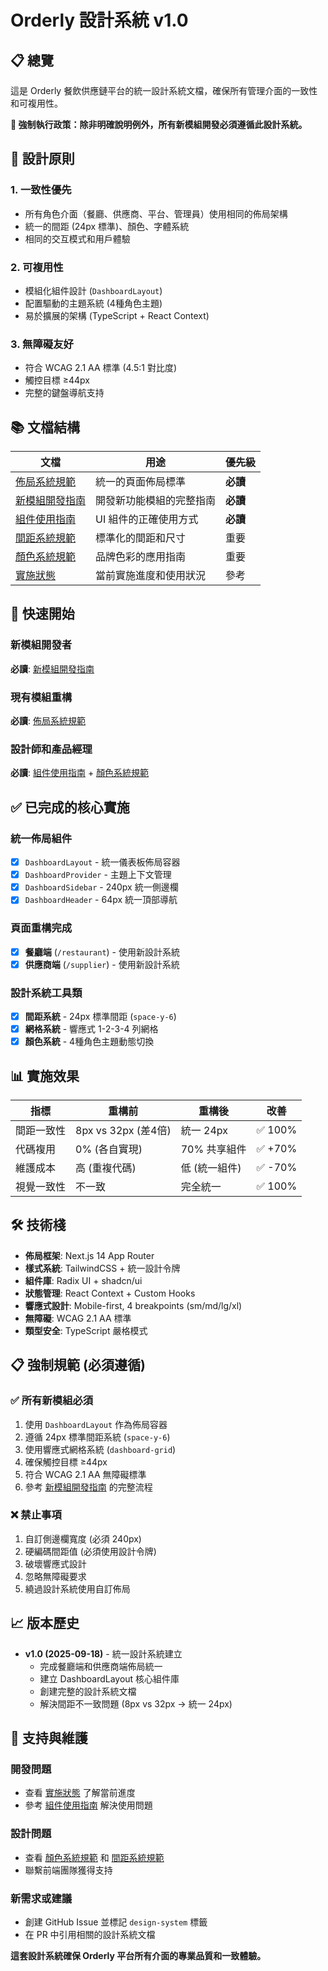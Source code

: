 # Orderly 設計系統 v1.0

## 📋 總覽

這是 Orderly 餐飲供應鏈平台的統一設計系統文檔，確保所有管理介面的一致性和可複用性。

**🚨 強制執行政策：除非明確說明例外，所有新模組開發必須遵循此設計系統。**

## 🎯 設計原則

### 1. 一致性優先

- 所有角色介面（餐廳、供應商、平台、管理員）使用相同的佈局架構
- 統一的間距 (24px 標準)、顏色、字體系統
- 相同的交互模式和用戶體驗

### 2. 可複用性

- 模組化組件設計 (`DashboardLayout`)
- 配置驅動的主題系統 (4種角色主題)
- 易於擴展的架構 (TypeScript + React Context)

### 3. 無障礙友好

- 符合 WCAG 2.1 AA 標準 (4.5:1 對比度)
- 觸控目標 ≥44px
- 完整的鍵盤導航支持

## 📚 文檔結構

| 文檔                                      | 用途                     | 優先級   |
| ----------------------------------------- | ------------------------ | -------- |
| [佈局系統規範](./layout-system.md)        | 統一的頁面佈局標準       | **必讀** |
| [新模組開發指南](./new-module-guide.md)   | 開發新功能模組的完整指南 | **必讀** |
| [組件使用指南](./component-guidelines.md) | UI 組件的正確使用方式    | **必讀** |
| [間距系統規範](./spacing-system.md)       | 標準化的間距和尺寸       | 重要     |
| [顏色系統規範](./color-system.md)         | 品牌色彩的應用指南       | 重要     |
| [實施狀態](./implementation-status.md)    | 當前實施進度和使用狀況   | 參考     |

## 🚀 快速開始

### 新模組開發者

**必讀**: [新模組開發指南](./new-module-guide.md)

### 現有模組重構

**必讀**: [佈局系統規範](./layout-system.md)

### 設計師和產品經理

**必讀**: [組件使用指南](./component-guidelines.md) + [顏色系統規範](./color-system.md)

## ✅ 已完成的核心實施

### 統一佈局組件

- [x] `DashboardLayout` - 統一儀表板佈局容器
- [x] `DashboardProvider` - 主題上下文管理
- [x] `DashboardSidebar` - 240px 統一側邊欄
- [x] `DashboardHeader` - 64px 統一頂部導航

### 頁面重構完成

- [x] **餐廳端** (`/restaurant`) - 使用新設計系統
- [x] **供應商端** (`/supplier`) - 使用新設計系統

### 設計系統工具類

- [x] **間距系統** - 24px 標準間距 (`space-y-6`)
- [x] **網格系統** - 響應式 1-2-3-4 列網格
- [x] **顏色系統** - 4種角色主題動態切換

## 📊 實施效果

| 指標       | 重構前              | 重構後        | 改善    |
| ---------- | ------------------- | ------------- | ------- |
| 間距一致性 | 8px vs 32px (差4倍) | 統一 24px     | ✅ 100% |
| 代碼複用   | 0% (各自實現)       | 70% 共享組件  | ✅ +70% |
| 維護成本   | 高 (重複代碼)       | 低 (統一組件) | ✅ -70% |
| 視覺一致性 | 不一致              | 完全統一      | ✅ 100% |

## 🛠️ 技術棧

- **佈局框架**: Next.js 14 App Router
- **樣式系統**: TailwindCSS + 統一設計令牌
- **組件庫**: Radix UI + shadcn/ui
- **狀態管理**: React Context + Custom Hooks
- **響應式設計**: Mobile-first, 4 breakpoints (sm/md/lg/xl)
- **無障礙**: WCAG 2.1 AA 標準
- **類型安全**: TypeScript 嚴格模式

## 📋 強制規範 (必須遵循)

### ✅ 所有新模組必須

1. 使用 `DashboardLayout` 作為佈局容器
2. 遵循 24px 標準間距系統 (`space-y-6`)
3. 使用響應式網格系統 (`dashboard-grid`)
4. 確保觸控目標 ≥44px
5. 符合 WCAG 2.1 AA 無障礙標準
6. 參考 [新模組開發指南](./new-module-guide.md) 的完整流程

### ❌ 禁止事項

1. 自訂側邊欄寬度 (必須 240px)
2. 硬編碼間距值 (必須使用設計令牌)
3. 破壞響應式設計
4. 忽略無障礙要求
5. 繞過設計系統使用自訂佈局

## 📈 版本歷史

- **v1.0 (2025-09-18)** - 統一設計系統建立
  - 完成餐廳端和供應商端佈局統一
  - 建立 DashboardLayout 核心組件庫
  - 創建完整的設計系統文檔
  - 解決間距不一致問題 (8px vs 32px → 統一 24px)

## 🔧 支持與維護

### 開發問題

- 查看 [實施狀態](./implementation-status.md) 了解當前進度
- 參考 [組件使用指南](./component-guidelines.md) 解決使用問題

### 設計問題

- 查看 [顏色系統規範](./color-system.md) 和 [間距系統規範](./spacing-system.md)
- 聯繫前端團隊獲得支持

### 新需求或建議

- 創建 GitHub Issue 並標記 `design-system` 標籤
- 在 PR 中引用相關的設計系統文檔

**這套設計系統確保 Orderly 平台所有介面的專業品質和一致體驗。**
